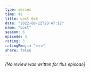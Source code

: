 ```yaml
---
type: series
time: 42
title: Lost 6x4
date: "2022-08-12T20:47:12"
name: "Lost"
season: 6
episode: 4
rating: 3
ratingEmoji: "⭐️⭐️⭐️"
share: false
---
```


*[No review was written for this episode]*